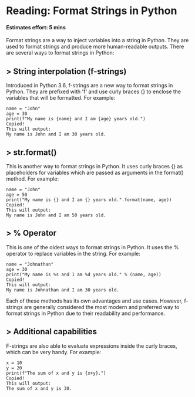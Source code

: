 # Reading: Format Strings in Python

#### Estimates effort: 5 mins

Format strings are a way to inject variables into a string in Python. They are used to format strings and produce more human-readable outputs. There are several ways to format strings in Python:

## > String interpolation (f-strings)

Introduced in Python 3.6, f-strings are a new way to format strings in Python. They are prefixed with 'f' and use curly braces {} to enclose the variables that will be formatted. For example:

    name = "John"
    age = 30
    print(f"My name is {name} and I am {age} years old.")
    Copied!
    This will output:
    My name is John and I am 30 years old.


## > str.format()

This is another way to format strings in Python. It uses curly braces {} as placeholders for variables which are passed as arguments in the format() method. For example:

    name = "John"
    age = 50
    print("My name is {} and I am {} years old.".format(name, age))
    Copied!
    This will output:
    My name is John and I am 50 years old.

## > % Operator

This is one of the oldest ways to format strings in Python. It uses the % operator to replace variables in the string. For example:

    name = "Johnathan"
    age = 30
    print("My name is %s and I am %d years old." % (name, age))
    Copied!
    This will output:
    My name is Johnathan and I am 30 years old.

Each of these methods has its own advantages and use cases. However, f-strings are generally considered the most modern and preferred way to format strings in Python due to their readability and performance.

## > Additional capabilities

F-strings are also able to evaluate expressions inside the curly braces, which can be very handy. For example:

    x = 10
    y = 20
    print(f"The sum of x and y is {x+y}.")
    Copied!
    This will output:
    The sum of x and y is 30.